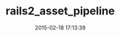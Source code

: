 ---
layout: post
title:  "rails2_asset_pipeline"
repo:   "grosser/rails2_asset_pipeline"
date:   2015-02-18 17:13:39
gemurl: http://github.com/grosser/rails2_asset_pipeline
---